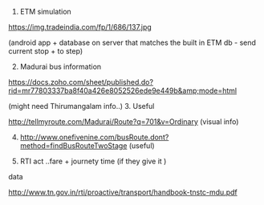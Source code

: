 1. ETM simulation

https://img.tradeindia.com/fp/1/686/137.jpg

(android app + database on server that matches the built in ETM db - send current stop + to step)


2. Madurai bus information

https://docs.zoho.com/sheet/published.do?rid=mr77803337ba8f40a426e8052526ede9e449b&amp;mode=html

(might need Thirumangalam info..)
3. Useful 

http://tellmyroute.com/Madurai/Route?q=701&v=Ordinary
(visual info)

4. http://www.onefivenine.com/busRoute.dont?method=findBusRouteTwoStage (useful)

5. RTI act ..fare + journety time (if they give it )

data 

http://www.tn.gov.in/rti/proactive/transport/handbook-tnstc-mdu.pdf
